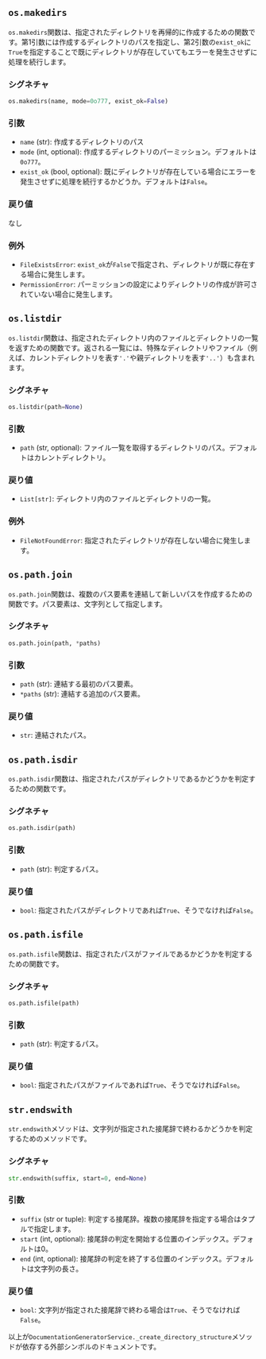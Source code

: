 ## `os.makedirs`

`os.makedirs`関数は、指定されたディレクトリを再帰的に作成するための関数です。第1引数には作成するディレクトリのパスを指定し、第2引数の`exist_ok`に`True`を指定することで既にディレクトリが存在していてもエラーを発生させずに処理を続行します。

### シグネチャ
```python
os.makedirs(name, mode=0o777, exist_ok=False)
```

### 引数
- `name` (str): 作成するディレクトリのパス
- `mode` (int, optional): 作成するディレクトリのパーミッション。デフォルトは`0o777`。
- `exist_ok` (bool, optional): 既にディレクトリが存在している場合にエラーを発生させずに処理を続行するかどうか。デフォルトは`False`。

### 戻り値
なし

### 例外
- `FileExistsError`: `exist_ok`が`False`で指定され、ディレクトリが既に存在する場合に発生します。
- `PermissionError`: パーミッションの設定によりディレクトリの作成が許可されていない場合に発生します。

## `os.listdir`

`os.listdir`関数は、指定されたディレクトリ内のファイルとディレクトリの一覧を返すための関数です。返される一覧には、特殊なディレクトリやファイル（例えば、カレントディレクトリを表す`'.'`や親ディレクトリを表す`'..'`）も含まれます。

### シグネチャ
```python
os.listdir(path=None)
```

### 引数
- `path` (str, optional): ファイル一覧を取得するディレクトリのパス。デフォルトはカレントディレクトリ。

### 戻り値
- `List[str]`: ディレクトリ内のファイルとディレクトリの一覧。

### 例外
- `FileNotFoundError`: 指定されたディレクトリが存在しない場合に発生します。

## `os.path.join`

`os.path.join`関数は、複数のパス要素を連結して新しいパスを作成するための関数です。パス要素は、文字列として指定します。

### シグネチャ
```python
os.path.join(path, *paths)
```

### 引数
- `path` (str): 連結する最初のパス要素。
- `*paths` (str): 連結する追加のパス要素。

### 戻り値
- `str`: 連結されたパス。

## `os.path.isdir`

`os.path.isdir`関数は、指定されたパスがディレクトリであるかどうかを判定するための関数です。

### シグネチャ
```python
os.path.isdir(path)
```

### 引数
- `path` (str): 判定するパス。

### 戻り値
- `bool`: 指定されたパスがディレクトリであれば`True`、そうでなければ`False`。

## `os.path.isfile`

`os.path.isfile`関数は、指定されたパスがファイルであるかどうかを判定するための関数です。

### シグネチャ
```python
os.path.isfile(path)
```

### 引数
- `path` (str): 判定するパス。

### 戻り値
- `bool`: 指定されたパスがファイルであれば`True`、そうでなければ`False`。

## `str.endswith`

`str.endswith`メソッドは、文字列が指定された接尾辞で終わるかどうかを判定するためのメソッドです。

### シグネチャ
```python
str.endswith(suffix, start=0, end=None)
```

### 引数
- `suffix` (str or tuple): 判定する接尾辞。複数の接尾辞を指定する場合はタプルで指定します。
- `start` (int, optional): 接尾辞の判定を開始する位置のインデックス。デフォルトは0。
- `end` (int, optional): 接尾辞の判定を終了する位置のインデックス。デフォルトは文字列の長さ。

### 戻り値
- `bool`: 文字列が指定された接尾辞で終わる場合は`True`、そうでなければ`False`。

以上が`DocumentationGeneratorService._create_directory_structure`メソッドが依存する外部シンボルのドキュメントです。